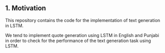 ## 1. Motivation

This repository contains the code for the implementation of text generation in LSTM.

We tend to implement quote generation using LSTM in English and Punjabi in order to check for the performance of the text generation task using LSTM.
